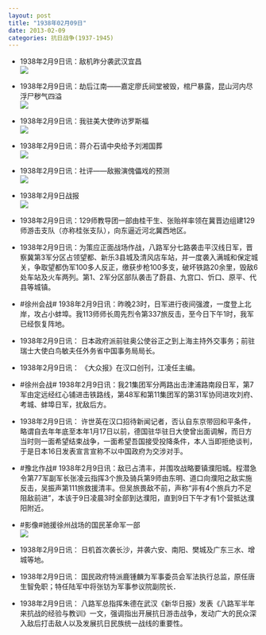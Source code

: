 ```yaml
---
layout: post
title: "1938年02月09日"
date: 2013-02-09
categories: 抗日战争(1937-1945)
---
```


<meta name="referrer" content="no-referrer" />

- 1938年2月9日讯：敌机昨分袭武汉宜昌 <br/><img src="https://ww2.sinaimg.cn/large/aca367d8jw1e1nib011ynj.jpg" />

- 1938年2月9日讯：劫后江南——嘉定廖氏祠堂被毁，棺尸暴露，昆山河内尽浮尸秽气四溢 <br/><img src="https://ww2.sinaimg.cn/large/aca367d8jw1e1ngkiv9wlj.jpg" />

- 1938年2月9日讯：我驻美大使昨访罗斯福 <br/><img src="https://ww1.sinaimg.cn/large/aca367d8jw1e1neu16pf0j.jpg" />

- 1938年2月9日讯：蒋介石请中央给予刘湘国葬 <br/><img src="https://ww4.sinaimg.cn/large/aca367d8jw1e1nd3krvzfj.jpg" />

- 1938年2月9日讯：社评——敌搬演傀儡戏的预测 <br/><img src="https://ww1.sinaimg.cn/large/aca367d8jw1e1nbd66hdxj.jpg" />

- 1938年2月9日战报 <br/><img src="https://ww2.sinaimg.cn/large/aca367d8jw1e1n9mqhwg9j.jpg" />

- 1938年2月9日讯：129师教导团一部由桂干生、张贻祥率领在冀晋边组建129师游击支队（亦称桂张支队），向东逼近河北冀西地区。 

- 1938年2月9日讯：为策应正面战场作战，八路军分七路袭击平汉线日军，晋察冀第3军分区占领望都、新乐3县城及清风店车站，并一度袭入满城和保定城关，争取望都伪军100多人反正，缴获步枪100多支，破坏铁路20余里，毁敌6处车站及火车两列。第1、2军分区部队袭击了蔚县、九宫口、忻口、原平、代县等城镇。 

- #徐州会战# 1938年2月9日讯：昨晚23时，日军进行夜间强渡，一度登上北岸，攻占小蚌埠。我113师师长周先烈令第337旅反击，至今日下午1时，我军已经恢复阵地。 

- 1938年2月9日讯：  日本政府派前驻奥公使谷正之到上海主持外交事务；前驻瑞士大使白鸟敏夫任外务省中国事务局局长。 

- 1938年2月9日讯：  《大众报》在汉口创刊，江凌任主编。 

- #徐州会战# 1938年2月9日讯：我21集团军分两路出击津浦路南段日军，第7军由定远经红心铺进击铁路线，第48军和第11集团军的第31军协同进攻刘府、考城、蚌埠日军，扰敌后方。 

- 1938年2月9日讯： 许世英在汉口招待新闻记者，否认自东京带回和平条件，略谓自去年年底至本年1月17日以前，德国驻华驻日大使曾出面调解，而日方当时则一面希望结束战争，一面希望吾国接受投降条件，本人当即拒绝谈判，于是日本16日发表宣言宣称不以中国政府为交涉对手。 

- #豫北作战# 1938年2月9日讯：敌已占清丰，并围攻战略要镇濮阳城。程潜急令第77军副军长张凌云指挥3个旅及骑兵第9师由东明、道口向濮阳之敌实施反击，吴振声第111旅救援清丰。但吴旅畏敌不前，声称“非有4个旅兵力不足阻敌前进”，本该于9日凌晨3时全部到达濮阳，直到9日下午才有1个营抵达濮阳附近。 

- #影像#驰援徐州战场的国民革命军一部 <br/><img src="https://ww3.sinaimg.cn/large/aca367d8jw1e1mwj8izlbj.jpg" />

- 1938年2月9日讯： 日机首次袭长沙，并袭六安、南阳、樊城及广东三水、增城等地。 

- 1938年2月9日讯： 国民政府特派鹿锺麟为军事委员会军法执行总监，原任唐生智免职；特任陆军中将张钫为军事参议院副院长． 

- 1938年2月9日讯： 八路军总指挥朱德在武汉《新华日报》发表《八路军半年来抗战的经验与教训》一文，强调指出开展抗日游击战争，发动广大的民众深入敌后打击敌人以及发展抗日民族统一战线的重要性。 

